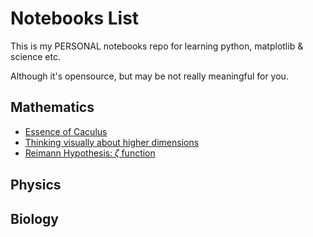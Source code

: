 

# Notebooks List

This is my PERSONAL notebooks repo for learning python, matplotlib & science etc.

Although it's opensource, but may be not really meaningful for you.


## Mathematics

- [Essence of Caculus](Mathematics/Essence%20of%20Caculus.ipynb)
- [Thinking visually about higher dimensions](Mathematics/Thinking%20visually%20about%20higher%20dimensions.ipynb)
- [Reimann Hypothesis: 𝜁 function](Mathematics/Reimann%20Hypothesis.ipynb)

## Physics



## Biology


